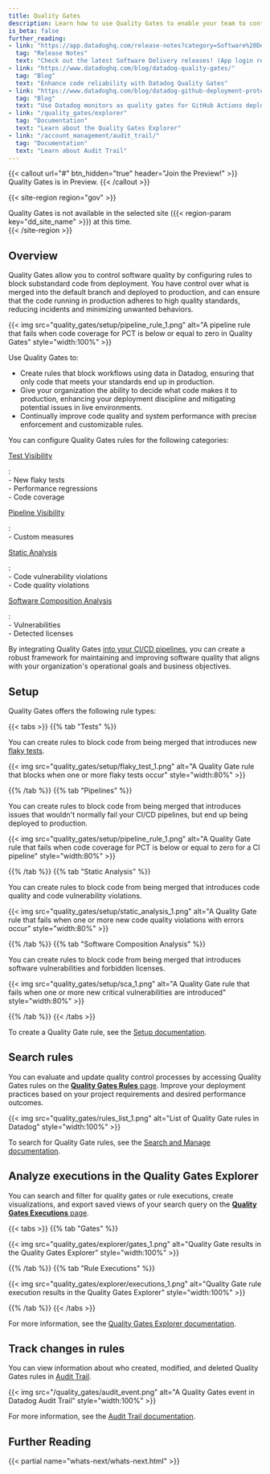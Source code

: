 ```yaml
---
title: Quality Gates
description: Learn how to use Quality Gates to enable your team to control what code makes it to production.
is_beta: false
further_reading:
- link: "https://app.datadoghq.com/release-notes?category=Software%20Delivery"
  tag: "Release Notes"
  text: "Check out the latest Software Delivery releases! (App login required)"
- link: "https://www.datadoghq.com/blog/datadog-quality-gates/"
  tag: "Blog"
  text: "Enhance code reliability with Datadog Quality Gates"
- link: "https://www.datadoghq.com/blog/datadog-github-deployment-protection-rules/"
  tag: "Blog"
  text: "Use Datadog monitors as quality gates for GitHub Actions deployments"
- link: "/quality_gates/explorer"
  tag: "Documentation"
  text: "Learn about the Quality Gates Explorer"
- link: "/account_management/audit_trail/"
  tag: "Documentation"
  text: "Learn about Audit Trail"
---
```


{{< callout url="#" btn_hidden="true" header="Join the Preview!" >}}
Quality Gates is in Preview.
{{< /callout >}}

{{< site-region region="gov" >}}
<div class="alert alert-warning">Quality Gates is not available in the selected site ({{< region-param key="dd_site_name" >}}) at this time.</div>
{{< /site-region >}}

## Overview

Quality Gates allow you to control software quality by configuring rules to block substandard code from deployment. You have control over what is merged into the default branch and deployed to production, and can ensure that the code running in production adheres to high quality standards, reducing incidents and minimizing unwanted behaviors.

{{< img src="quality_gates/setup/pipeline_rule_1.png" alt="A pipeline rule that fails when code coverage for PCT is below or equal to zero in Quality Gates" style="width:100%" >}}

Use Quality Gates to:

* Create rules that block workflows using data in Datadog, ensuring that only code that meets your standards end up in production.
* Give your organization the ability to decide what code makes it to production, enhancing your deployment discipline and mitigating potential issues in live environments.
* Continually improve code quality and system performance with precise enforcement and customizable rules.

You can configure Quality Gates rules for the following categories: 

[Test Visibility][9]

: <br> - New flaky tests <br> - Performance regressions <br> - Code coverage

[Pipeline Visibility][10]

: <br> - Custom measures

[Static Analysis][11]

: <br> - Code vulnerability violations <br> - Code quality violations

[Software Composition Analysis][12]

: <br> - Vulnerabilities <br> - Detected licenses

By integrating Quality Gates [into your CI/CD pipelines][7], you can create a robust framework for maintaining and improving software quality that aligns with your organization's operational goals and business objectives. 

## Setup

Quality Gates offers the following rule types:

{{< tabs >}}
{{% tab "Tests" %}}

You can create rules to block code from being merged that introduces new [flaky tests][101].

{{< img src="quality_gates/setup/flaky_test_1.png" alt="A Quality Gate rule that blocks when one or more flaky tests occur" style="width:80%" >}}

[101]: /tests/guides/flaky_test_management/

{{% /tab %}}
{{% tab "Pipelines" %}}

You can create rules to block code from being merged that introduces issues that wouldn't normally fail your CI/CD pipelines, but end up being deployed to production.

{{< img src="quality_gates/setup/pipeline_rule_1.png" alt="A Quality Gate rule that fails when code coverage for PCT is below or equal to zero for a CI pipeline" style="width:80%" >}}

{{% /tab %}}
{{% tab "Static Analysis" %}}

You can create rules to block code from being merged that introduces code quality and code vulnerability violations.

{{< img src="quality_gates/setup/static_analysis_1.png" alt="A Quality Gate rule that fails when one or more new code quality violations with errors occur" style="width:80%" >}}

{{% /tab %}}
{{% tab "Software Composition Analysis" %}}

You can create rules to block code from being merged that introduces software vulnerabilities and forbidden licenses.

{{< img src="quality_gates/setup/sca_1.png" alt="A Quality Gate rule that fails when one or more new critical vulnerabilities are introduced" style="width:80%" >}}

{{% /tab %}}
{{< /tabs >}}

To create a Quality Gate rule, see the [Setup documentation][2]. 

## Search rules

You can evaluate and update quality control processes by accessing Quality Gates rules on the [**Quality Gates Rules** page][6]. Improve your deployment practices based on your project requirements and desired performance outcomes. 

{{< img src="quality_gates/rules_list_1.png" alt="List of Quality Gate rules in Datadog" style="width:100%" >}}

To search for Quality Gate rules, see the [Search and Manage documentation][5].

## Analyze executions in the Quality Gates Explorer

You can search and filter for quality gates or rule executions, create visualizations, and export saved views of your search query on the [**Quality Gates Executions** page][8].

{{< tabs >}}
{{% tab "Gates" %}}

{{< img src="quality_gates/explorer/gates_1.png" alt="Quality Gate results in the Quality Gates Explorer" style="width:100%" >}}

{{% /tab %}}
{{% tab "Rule Executions" %}}

{{< img src="quality_gates/explorer/executions_1.png" alt="Quality Gate rule execution results in the Quality Gates Explorer" style="width:100%" >}}

{{% /tab %}}
{{< /tabs >}}

For more information, see the [Quality Gates Explorer documentation][8].

## Track changes in rules

You can view information about who created, modified, and deleted Quality Gates rules in [Audit Trail][3].

{{< img src="/quality_gates/audit_event.png" alt="A Quality Gates event in Datadog Audit Trail" style="width:100%" >}}

For more information, see the [Audit Trail documentation][4].

## Further Reading

{{< partial name="whats-next/whats-next.html" >}}

[1]: /tests/guides/flaky_test_management/
[2]: /quality_gates/setup/
[3]: /account_management/audit_trail/
[4]: /account_management/audit_trail/events/#ci-visibility-events
[5]: /quality_gates/search/
[6]: https://app.datadoghq.com/ci/quality-gates
[7]: /monitors/guide/github_gating/
[8]: /quality_gates/explorer/
[9]: /tests/
[10]: /continuous_integration/
[11]: /code_analysis/static_analysis
[12]: /code_analysis/software_composition_analysis